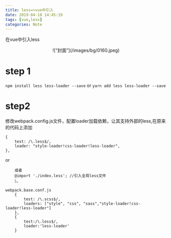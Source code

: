 ```yaml
---
title: less=>vue中引入
date: 2019-04-18 14:45:19
tags: [vue,less]
categories: Note
---
```


在vue中引入less

<div align=center>
![“封面”](/images/bg/0160.jpeg)
</div>

<!--more-->

# step 1
`npm install less less-loader --save`
or
`yarn add less less-loader --save`

# step2

修改webpack.config.js文件，配置loader加载依赖，让其支持外部的less,在原来的代码上添加

```
{
    test: /\.less$/,
    loader: "style-loader!css-loader!less-loader",
},

```

or

```
    或者
    @import './index.less'; //引入全局less文件
    ）。

webpack.base.conf.js
    {  
        test: /\.scss$/,   
        loaders: ["style", "css", "sass","style-loader!css-loader!less-loader"]
    },
    {
        test:/\.less$/,
        loader:'less-loader'
    }
```



